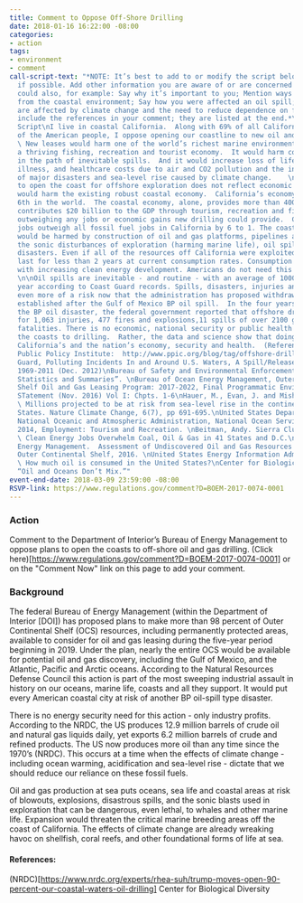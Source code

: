```yaml
---
title: Comment to Oppose Off-Shore Drilling
date: 2018-01-16 16:22:00 -08:00
categories:
- action
tags:
- environment
- comment
call-script-text: "*NOTE: It’s best to add to or modify the script below to personalize
  if possible. Add other information you are aware of or are concerned about. You
  could also, for example: Say why it’s important to you; Mention ways that you benefit
  from the coastal environment; Say how you were affected an oil spill; Say how you
  are affected by climate change and the need to reduce dependence on fossil fuels.*\n\n*Please
  include the references in your comment; they are listed at the end.*\n\n### Comment
  Script\nI live in coastal California.  Along with 69% of all Californians and most
  of the American people, I oppose opening our coastline to new oil and gas leases.
  \ New leases would harm one of the world’s richest marine environments that supports
  a thriving fishing, recreation and tourist economy.  It would harm coastal cities
  in the path of inevitable spills.  And it would increase loss of life, injury, cardio-pulmonary
  illness, and healthcare costs due to air and CO2 pollution and the increasing frequency
  of major disasters and sea-level rise caused by climate change.    \n\nA decision
  to open the coast for offshore exploration does not reflect economic realities and
  would harm the existing robust coastal economy.  California’s economy is ranked
  6th in the world.  The coastal economy, alone, provides more than 400,000 jobs and
  contributes $20 billion to the GDP through tourism, recreation and fishing, far
  outweighing any jobs or economic gains new drilling could provide.  Clean energy
  jobs outweigh all fossil fuel jobs in California by 6 to 1. The coastal economy
  would be harmed by construction of oil and gas platforms, pipelines and conveyances,
  the sonic disturbances of exploration (harming marine life), oil spills and climate-caused
  disasters. Even if all of the resources off California were exploited, the oil would
  last for less than 2 years at current consumption rates. Consumption is declining
  with increasing clean energy development. Americans do not need this oil and gas.
  \n\nOil spills are inevitable - and routine - with an average of 1000 reported per
  year according to Coast Guard records. Spills, disasters, injuries and death are
  even more of a risk now that the administration has proposed withdrawing the protections
  established after the Gulf of Mexico BP oil spill.  In the four years following
  the BP oil disaster, the federal government reported that offshore drilling accounted
  for 1,063 injuries, 477 fires and explosions,11 spills of over 2100 gals and 11
  fatalities. There is no economic, national security or public health reason to open
  the coasts to drilling.  Rather, the data and science show that doing so will harm
  California’s and the nation’s economy, security and health.  (References below.)\n\n\n**References:**\nCalifornia
  Public Policy Institute:  http://www.ppic.org/blog/tag/offshore-drilling/\nUS Coast
  Guard, Polluting Incidents In and Around U.S. Waters, A Spill/Release Compendium:
  1969-2011 (Dec. 2012)\nBureau of Safety and Environmental Enforcement, “Incident
  Statistics and Summaries”. \nBureau of Ocean Energy Management, Outer continental
  Shelf Oil and Gas Leasing Program: 2017-2022, Final Programmatic Environmental Impact
  STatement (Nov. 2016) Vol I: Chpts. 1-6\nHauer, M., Evan, J. and Mishra, D. (2016).
  \ Millions projected to be at risk from sea-level rise in the continental United
  States. Nature Climate Change, 6(7), pp 691-695.\nUnited States Department of Commerce,
  National Oceanic and Atmospheric Administration, National Ocean Service, California
  2014, Employment: Tourism and Recreation. \nBeitman, Andy. Sierra Club. Report:
  \ Clean Energy Jobs Overwhelm Coal, Oil & Gas in 41 States and D.C.\nBureau of Ocean
  Energy Management.  Assessment of Undiscovered Oil and Gas Resources of the Nation’s
  Outer Continental Shelf, 2016. \nUnited States Energy Information Administration.
  \ How much oil is consumed in the United States?\nCenter for Biological Diversity,
  “Oil and Oceans Don’t Mix.”"
event-end-date: 2018-03-09 23:59:00 -08:00
RSVP-link: https://www.regulations.gov/comment?D=BOEM-2017-0074-0001
---
```


### Action
Comment to the Department of Interior’s Bureau of Energy Management to oppose plans to open the coasts to off-shore oil and gas drilling. (Click here)[https://www.regulations.gov/comment?D=BOEM-2017-0074-0001] or on the "Comment Now" link on this page to add your comment.

### Background
The federal Bureau of Energy Management (within the Department of Interior [DOI]) has proposed plans to make more than 98 percent of Outer Continental Shelf (OCS) resources, including permanently protected areas, available to consider for oil and gas leasing during the five-year period beginning in 2019. Under the plan, nearly the entire OCS would be available for potential oil and gas discovery,  including the Gulf of Mexico, and the Atlantic, Pacific and Arctic oceans.  According to the Natural Resources Defense Council this action is part of the most sweeping industrial assault in history on our oceans, marine life, coasts and all they support.  It would put every American coastal city at risk of another BP oil-spill type disaster.    


There is no energy security need for this action - only industry profits.  According to the NRDC, the US produces 12.9 million barrels of crude oil and natural gas liquids daily, yet exports 6.2 million barrels of crude and refined products.  The US now produces more oil than any time since the 1970’s (NRDC).  This occurs at a time when the effects of climate change - including ocean warming, acidification and sea-level rise - dictate that we should reduce our reliance on these fossil fuels.  


Oil and gas production at sea puts oceans, sea life and coastal areas at risk of blowouts, explosions, disastrous spills, and the sonic blasts used in exploration that can be dangerous, even lethal, to whales and other marine life. Expansion would threaten the critical marine breeding areas off the coast of California. The effects of climate change are already wreaking havoc on shellfish, coral reefs, and other foundational forms of life at sea.


#### References: 
(NRDC)[https://www.nrdc.org/experts/rhea-suh/trump-moves-open-90-percent-our-coastal-waters-oil-drilling]
Center for Biological Diversity